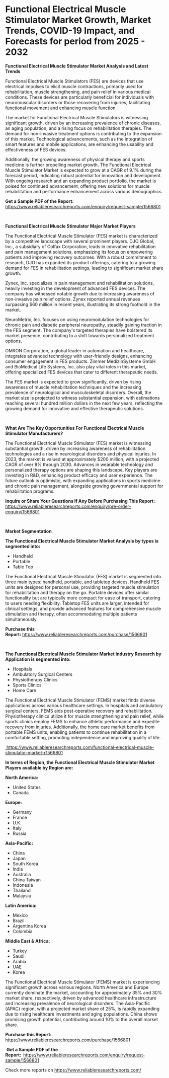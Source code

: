 <p><h1>Functional Electrical Muscle Stimulator Market Growth, Market Trends, COVID-19 Impact, and Forecasts for period from 2025 - 2032</h1></p><p><strong>Functional Electrical Muscle Stimulator Market Analysis and Latest Trends</strong></p>
<p><p>Functional Electrical Muscle Stimulators (FES) are devices that use electrical impulses to elicit muscle contractions, primarily used for rehabilitation, muscle strengthening, and pain relief in various medical conditions. These devices are particularly beneficial for individuals with neuromuscular disorders or those recovering from injuries, facilitating functional movement and enhancing muscle function.</p><p>The market for Functional Electrical Muscle Stimulators is witnessing significant growth, driven by an increasing prevalence of chronic diseases, an aging population, and a rising focus on rehabilitation therapies. The demand for non-invasive treatment options is contributing to the expansion of this market. Technological advancements, such as the integration of smart features and mobile applications, are enhancing the usability and effectiveness of FES devices.</p><p>Additionally, the growing awareness of physical therapy and sports medicine is further propelling market growth. The Functional Electrical Muscle Stimulator Market is expected to grow at a CAGR of 9.1% during the forecast period, indicating robust potential for innovation and development. With ongoing research and an expanding product portfolio, the market is poised for continued advancement, offering new solutions for muscle rehabilitation and performance enhancement across various demographics.</p></p>
<p><strong>Get a Sample PDF of the Report:&nbsp;</strong> <a href="https://www.reliableresearchreports.com/enquiry/request-sample/1566801?utm_campaign=3557&utm_medium=2&utm_source=Github&utm_content=ia&utm_term=22032025&utm_id=functional-electrical-muscle-stimulator">https://www.reliableresearchreports.com/enquiry/request-sample/1566801</a></p>
<p>&nbsp;</p>
<p><strong>Functional Electrical Muscle Stimulator Major Market Players</strong></p>
<p><p>The Functional Electrical Muscle Stimulator (FES) market is characterized by a competitive landscape with several prominent players. DJO Global, Inc., a subsidiary of Colfax Corporation, leads in innovative rehabilitation and pain management solutions, emphasizing its focus on empowering patients and improving recovery outcomes. With a robust commitment to research, DJO has expanded its product offerings, catering to a growing demand for FES in rehabilitation settings, leading to significant market share growth.</p><p>Zynex, Inc. specializes in pain management and rehabilitation solutions, heavily investing in the development of advanced FES devices. The company has witnessed notable growth due to increasing awareness of non-invasive pain relief options. Zynex reported annual revenues surpassing $60 million in recent years, illustrating its strong foothold in the market.</p><p>NeuroMetrix, Inc. focuses on using neuromodulation technologies for chronic pain and diabetic peripheral neuropathy, steadily gaining traction in the FES segment. The company's targeted therapies have bolstered its market presence, contributing to a shift towards personalized treatment options. </p><p>OMRON Corporation, a global leader in automation and healthcare, integrates advanced technology with user-friendly designs, enhancing consumer engagement in FES products. Zimmer MedizinSysteme GmbH and BioMedical Life Systems, Inc. also play vital roles in this market, offering specialized FES devices that cater to different therapeutic needs.</p><p>The FES market is expected to grow significantly, driven by rising awareness of muscle rehabilitation techniques and the increasing prevalence of neurological and musculoskeletal disorders. Overall, the market size is projected to witness substantial expansion, with estimations reaching several hundred million dollars in the next few years, reflecting the growing demand for innovative and effective therapeutic solutions.</p></p>
<p>&nbsp;</p>
<p><strong>What Are The Key Opportunities For Functional Electrical Muscle Stimulator Manufacturers?</strong></p>
<p><p>The Functional Electrical Muscle Stimulator (FES) market is witnessing substantial growth, driven by increasing awareness of rehabilitation technologies and a rise in neurological disorders and physical injuries. In 2023, the market is valued at approximately $200 million, with a projected CAGR of over 8% through 2030. Advances in wearable technology and personalized therapy options are shaping this landscape. Key players are investing in R&D, enhancing product efficacy and user experience. The future outlook is optimistic, with expanding applications in sports medicine and chronic pain management, alongside growing governmental support for rehabilitation programs.</p></p>
<p><strong>Inquire or Share Your Questions If Any Before Purchasing This Report:</strong> <a href="https://www.reliableresearchreports.com/enquiry/pre-order-enquiry/1566801?utm_campaign=3557&utm_medium=2&utm_source=Github&utm_content=ia&utm_term=22032025&utm_id=functional-electrical-muscle-stimulator">https://www.reliableresearchreports.com/enquiry/pre-order-enquiry/1566801</a></p>
<p>&nbsp;</p>
<p><strong>Market Segmentation</strong></p>
<p><strong>The Functional Electrical Muscle Stimulator Market Analysis by types is segmented into:</strong></p>
<p><ul><li>Handheld</li><li>Portable</li><li>Table Top</li></ul></p>
<p><p>The Functional Electrical Muscle Stimulator (FES) market is segmented into three main types: handheld, portable, and tabletop devices. Handheld FES units are designed for personal use, providing targeted muscle stimulation for rehabilitation and therapy on the go. Portable devices offer similar functionality but are typically more compact for ease of transport, catering to users needing flexibility. Tabletop FES units are larger, intended for clinical settings, and provide advanced features for comprehensive muscle stimulation and therapy, often accommodating multiple patients simultaneously.</p></p>
<p><strong>Purchase this Report:&nbsp;</strong><a href="https://www.reliableresearchreports.com/purchase/1566801?utm_campaign=3557&utm_medium=2&utm_source=Github&utm_content=ia&utm_term=22032025&utm_id=functional-electrical-muscle-stimulator">https://www.reliableresearchreports.com/purchase/1566801</a></p>
<p>&nbsp;</p>
<p><strong>The Functional Electrical Muscle Stimulator Market Industry Research by Application is segmented into:</strong></p>
<p><ul><li>Hospitals</li><li>Ambulatory Surgical Centers</li><li>Physiotherapy Clinics</li><li>Sports Clinics</li><li>Home Care</li></ul></p>
<p><p>The Functional Electrical Muscle Stimulator (FEMS) market finds diverse applications across various healthcare settings. In hospitals and ambulatory surgical centers, FEMS aids post-operative recovery and rehabilitation. Physiotherapy clinics utilize it for muscle strengthening and pain relief, while sports clinics employ FEMS to enhance athletic performance and expedite recovery from injuries. Additionally, the home care market benefits from portable FEMS units, enabling patients to continue rehabilitation in a comfortable setting, promoting independence and improving quality of life.</p></p>
<p><a href="https://www.reliableresearchreports.com/functional-electrical-muscle-stimulator-market-r1566801?utm_campaign=3557&utm_medium=2&utm_source=Github&utm_content=ia&utm_term=22032025&utm_id=functional-electrical-muscle-stimulator">&nbsp;https://www.reliableresearchreports.com/functional-electrical-muscle-stimulator-market-r1566801</a></p>
<p><strong>In terms of Region, the Functional Electrical Muscle Stimulator Market Players available by Region are:</strong></p>
<p>
    <p> <strong> North America: </strong>
        <ul>
            <li>United States</li>
            <li>Canada</li>
        </ul>
        </p> 
    <p> <strong> Europe: </strong>
        <ul>
            <li>Germany</li>
            <li>France</li>
            <li>U.K.</li>
            <li>Italy</li>
            <li>Russia</li>
        </ul>
        </p> 
    <p> <strong> Asia-Pacific: </strong>
        <ul>
            <li>China</li>
            <li>Japan</li>
            <li>South Korea</li>
            <li>India</li>
            <li>Australia</li>
            <li>China Taiwan</li>
            <li>Indonesia</li>
            <li>Thailand</li>
            <li>Malaysia</li>
        </ul>
        </p> 
    <p> <strong> Latin America: </strong>
        <ul>
            <li>Mexico</li>
            <li>Brazil</li>
            <li>Argentina Korea</li>
            <li>Colombia</li>
        </ul>
        </p> 
    <p> <strong> Middle East & Africa: </strong>
        <ul>
            <li>Turkey</li>
            <li>Saudi</li>
            <li>Arabia</li>
            <li>UAE</li>
            <li>Korea</li>
        </ul>
    </p>
    </p>
<p><p>The Functional Electrical Muscle Stimulator (FEMS) market is experiencing significant growth across various regions. North America and Europe currently dominate the market, accounting for approximately 35% and 30% market share, respectively, driven by advanced healthcare infrastructure and increasing prevalence of neurological disorders. The Asia-Pacific (APAC) region, with a projected market share of 25%, is rapidly expanding due to rising healthcare investments and aging populations. China shows promising growth potential, contributing around 10% to the overall market share.</p></p>
<p><strong>Purchase this Report: </strong><a href="https://www.reliableresearchreports.com/purchase/1566801?utm_campaign=3557&utm_medium=2&utm_source=Github&utm_content=ia&utm_term=22032025&utm_id=functional-electrical-muscle-stimulator">https://www.reliableresearchreports.com/purchase/1566801</a></p>
<p>&nbsp;<strong>Get a Sample PDF of the Report:&nbsp;&nbsp;</strong><a href="https://www.reliableresearchreports.com/enquiry/request-sample/1566801?utm_campaign=3557&utm_medium=2&utm_source=Github&utm_content=ia&utm_term=22032025&utm_id=functional-electrical-muscle-stimulator">https://www.reliableresearchreports.com/enquiry/request-sample/1566801</a></p>
<p><strong></strong></p>
<p>Check more reports on <a href="https://www.reliableresearchreports.com/?utm_campaign=3557&utm_medium=2&utm_source=Github&utm_content=ia&utm_term=22032025&utm_id=functional-electrical-muscle-stimulator">https://www.reliableresearchreports.com/</a></p>